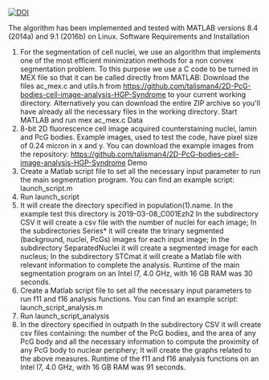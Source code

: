[![DOI](https://zenodo.org/badge/DOI/10.5281/zenodo.4016157.svg)](https://doi.org/10.5281/zenodo.4016157)

The algorithm has been implemented and tested with MATLAB versions 8.4 (2014a) and 9.1 (2016b) on Linux.
Software Requirements and Installation
1) For the segmentation of cell nuclei, we use an algorithm that implements one of the most efficient minimization methods for a non convex segmentation problem.
To this purpose we use a C code to be turned in MEX file so that it can be called directly from MATLAB:
Download the files ac_mex.c and utils.h from https://github.com/talisman4/2D-PcG-bodies-cell-image-analysis-HGP-Syndrome to your current working directory.
Alternatively you can download the entire ZIP archive so you'll have already all the necessary files in the working directory.
Start MATLAB and run
mex ac_mex.c
Data
2) 8-bit 2D fluorescence cell image acquired counterstaining nuclei, lamin and PcG bodies.
Example images, used to test the code, have pixel size of 0.24 micron in x and y.
You can download the example images from the repository: https://github.com/talisman4/2D-PcG-bodies-cell-image-analysis-HGP-Syndrome
Demo
3) Create a Matlab script file to set all the necessary input parameter to run the main segmentation program.
You can find an example script: launch_script.m
4) Run
launch_script
5) It will create the directory specified in population(1).name. In the example test this directory is 2019-03-08_C001Ezh2
In the subdirectory CSV it will create a csv file with the number of nuclei for each image;
In the subdirectories Series* it will create the trinary segmented (background, nuclei, PcGs) images for each input image;
In the subdirectory SeparatedNuclei it will create a segmented image for each nucleus;
In the subdirectory STCmat it will create a Matlab file with relevant information to complete the analysis.
Runtime of the main segmentation program on an Intel I7, 4.0 GHz, with 16 GB RAM was 30 seconds.
6) Create a Matlab script file to set all the necessary input parameters to run f11 and f16 analysis functions. 
You can find an example script: launch_script_analysis.m
7) Run
launch_script_analysis
8) In the directory specified in outpath
In the subdirectory CSV it will create csv files containing:
the number of the PcG bodies, and the area of any PcG body and all the necessary information to compute the proximity of any PcG body to nuclear periphery;
It will create the graphs related to the above measures.
Runtime of the f11 and f16 analysis functions on an Intel I7, 4.0 GHz, with 16 GB RAM was 91 seconds.
